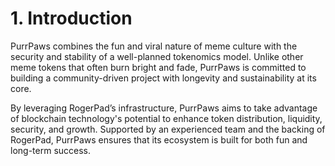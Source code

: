 # 1. Introduction

PurrPaws combines the fun and viral nature of meme culture with the security and stability of a well-planned tokenomics model. Unlike other meme tokens that often burn bright and fade, PurrPaws is committed to building a community-driven project with longevity and sustainability at its core.

By leveraging RogerPad’s infrastructure, PurrPaws aims to take advantage of blockchain technology's potential to enhance token distribution, liquidity, security, and growth. Supported by an experienced team and the backing of RogerPad, PurrPaws ensures that its ecosystem is built for both fun and long-term success.
